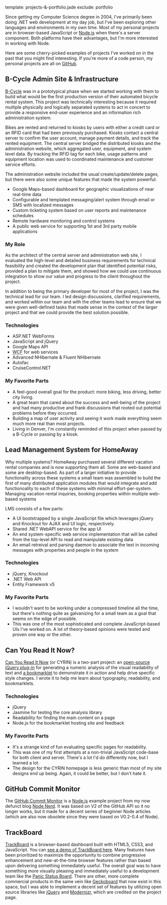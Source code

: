 template: projects-&-portfolio.jade
exclude: portfolio

Since getting my Computer Science degree in 2004, I've primarily been doing .NET web development at my day job, but I've been exploring other languages and environments in my own time. Most of my personal projects are in browser-based JavaScript or [Node.js](http://nodejs.org) when there's a server component. Both platforms have their advantages, but I'm more interested in working with Node.

Here are some cherry-picked examples of projects I've worked on in the past that you might find interesting. If you're more of a code person, my personal projects are all on [GitHub](https://github.com/kevingorski).


## B-Cycle Admin Site & Infrastructure

[B-Cycle](http://b-cycle.com) was in a prototypical phase when we started working with them to build what would be the first production version of their automated bicycle rental system. This project was technically interesting because it required multiple physically and logically separated systems to act in concert to provide a responsive end-user experience and an information rich administration system.

Bikes are rented and returned to kiosks by users with either a credit card or an RFID card that had been previously purchased. Kiosks contact a central server to confirm the user account, manage payment details, and track the rented equipment. The central server bridged the distributed kiosks and the administration website, which aggregated user, equipment, and system level data. By tracking the RFID tag for each bike, usage patterns and equipment location was used to coordinated maintenance and customer service efforts.

The administration website included the usual create/update/delete pages, but there were also some unique features that made the system powerful:

* Google Maps-based dashboard for geographic visualizations of near real-time data
* Configurable and templated messaging/alert system through email or SMS with localized messages
* Custom ticketing system based on user reports and maintenance schedules
* Remote hardware monitoring and control systems
* A public web service for supporting 1st and 3rd party mobile applications

### My Role

As the architect of the central server and administration web site, I evaluated the high-level and detailed business requirements for technical feasibility and created the development plan that identified potential risks, provided a plan to mitigate them, and showed how we could use continuous integration to show our value and progress to the client throughout the project.

In addition to being the primary developer for most of the project, I was the technical lead for our team. I led design discussions, clarified requirements, and worked within our team and with the other teams lead to ensure that we were given well-defined tasks that made sense in the context of the larger project and that we could provide the best solution possible.

### Technologies

* ASP.NET WebForms
* JavaScript and jQuery
* Google Maps API
* <abbr title="Windows Communication Foundation">WCF</abbr> for web services
* Advanced NHibernate & Fluent NHibernate
* Autofac
* CruiseControl.NET

### My Favorite Parts

* A feel-good overall goal for the product: more biking, less driving, better city living.
* A great team that cared about the success and well-being of the project and had many productive and frank discussions that rooted out potential problems before they occurred.
* Building a map of user activity and seeing it work made everything seem much more real than most projects.
* Living in Denver, I'm constantly reminded of this project when passed by a B-Cycle or passing by a kiosk.


## Lead Management System for HomeAway

Why multiple systems? HomeAway purchased several different vacation rental companies and is now supporting them all. Some are web-based and some are desktop-based. As part of a larger initiative to provide functionality across these systems a small team was assembled to build the first of many distributed application modules that would integrate and add functionoality to each of these systems with minimal effort-per-system.
Managing vacation rental inquiries, booking properties within multiple web-based systems

LMS consists of a few parts:

* A UI bootstrapped by a single JavaScript file which leverages jQuery and Knockout for AJAX and UI logic, respectively.
* Shared .NET WebAPI service for the app UI
* An end system-specific web service implementation that will be called from the top-level API to read and manipulate existing data
* An email retreival and parsing daemon to associate the text in incoming messages with properties and people in the system

### Technologies

* jQuery, Knockout
* .NET Web API
* Entity Framework v5

### My Favorite Parts

* I wouldn't want to be working under a compressed timeline all the time, but there's nothing quite as galvanizing for a small team as a goal that seems on the edge of possible.
* This was one of the most sophisticated and complete JavaScript-based UIs I've worked on. A lot of theory-based opinions were tested and proven one way or the other.


## Can You Read It Now?

[Can You Read It Now](http://canyoureaditnow.com/) (or CYRIN) is a two-part project: an [open-source jQuery plug-in](https://github.com/kevingorski/CanYouReadItNow) for generating a numeric analysis of the visual readability of text and [a bookmarklet](http://canyoureaditnow.com/) to demonstrate it in action and help drive specific style changes. I wrote it to help me learn about typography, readability, and bookmarklets.

### Technologies

* jQuery
* Jasmine for testing the core analysis library
* Readability for finding the main content on a page
* Node.js for the bookmarklet hosting site and feedback

### My Favorite Parts

* It's a strange kind of fun evaluating specific pages for readability.
* This was one of my first attempts at a non-trivial JavaScript code-base for both client and server. There's a lot I'd do differently now, but I learned a lot.
* The design for the CYRIN homepage is less generic than most of my site designs end up being. Again, it could be better, but I don't hate it.


## GitHub Commit Monitor

The [GitHub Commit Monitor](https://github.com/kevingorski/github-commitmonitor) is a [Node.js](http://nodejs.org/) example project from my now defunct blog [Node Nerd](http://nodenerd.net). It was based on V2 of the GitHub API   so it no longer works, but it made for a decent series of beginner Node articles (which are also now obsolete since they were based on V0.2-0.4 of Node).


## TrackBoard

[TrackBoard](https://github.com/kevingorski/TrackBoard) is a browser-based dashboard built with HTML5, CSS3, and JavaScript. You can [see a demo of TrackBoard here](http://kevingorski.github.com/TrackBoard). Many features have been prioritized to maximize the opportunity to combine progressive enhancement and new-at-the-time browser features rather than based upon delivering something immediately useful. The overall goal was to have something more visually pleasing and immediately useful to a development team like the [Panic Status Board](http://www.panic.com/blog/2010/03/the-panic-status-board/). There are other, more complete commercial products in the same vein like [Geckoboard](http://www.geckoboard.com/) that now exist in this space, but I was able to implement a decent set of features by utilizing open source libraries like [jQuery](http://jquery.com/) and [Modernizr](http://modernizr.com/), which are credited on the project page.